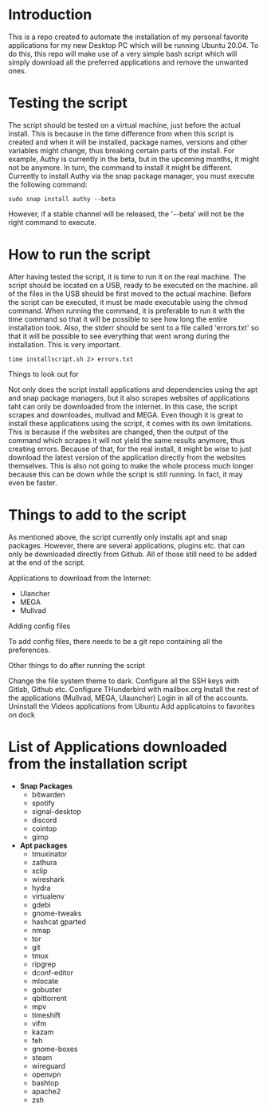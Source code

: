 # Introduction

This is a repo created to automate the installation of my personal favorite applications for my new Desktop PC which will be
running Ubuntu 20.04. To do this, this repo will make use of a very simple bash script which will simply download all the preferred applications and remove the unwanted ones.

# Testing the script

The script should be tested on a virtual machine, just before the actual install. This is because in the time difference from when this script is created and when it will be installed, package names, versions and other variables might change, thus breaking certain parts of the install. For example, Authy is currently in the beta, but in the upcoming months, it might not be anymore. In turn, the command to install it might be different. Currently to install Authy via the snap package manager, you must execute the following command:

    sudo snap install authy --beta

However, if a stable channel will be released, the '--beta' will not be the right command to execute.

# How to run the script

After having tested the script, it is time to run it on the real machine. The script should be located on a USB, ready to be executed on the machine. all of the files in the USB should be first moved to the actual machine. Before the script can be executed, it must be made executable using the chmod command. When running the command, it is preferable to run it with the time command so that it will be possible to see how long the entire installation took. Also, the stderr should be sent to a file called 'errors.txt' so that it will be possible to see everything that went wrong during the installation. This is very important.

    time installscript.sh 2> errors.txt

Things to look out for

Not only does the script install applications and dependencies using the apt and snap package managers, but it also scrapes websites of applications taht can only be downloaded from the internet. In this case, the script scrapes and downloades, mullvad and MEGA. Even though it is great to install these applications using the script, it comes with its own limitations. This is because if the websites are changed, then the output of the command which scrapes it will not yield the same results anymore, thus creating errors. Because of that, for the real install, it might be wise to just download the latest version of the application directly from the websites themselves. This is also not going to make the whole process much longer because this can be down while the script is still running. In fact, it may even be faster. 

# Things to add to the script

As mentioned above, the script currently only installs apt and snap packages. However, there are several applications, plugins etc. that can only be downloaded directly from Github. All of those still need to be added at the end of the script. 

Applications to download from the Internet:
* Ulancher
* MEGA
* Mullvad

Adding config files

To add config files, there needs to be a git repo containing all the preferences. 

Other things to do after running the script

Change the file system theme to dark.
Configure all the SSH keys with Gitlab, Github etc.
Configure THunderbird with mailbox.org
Install the rest of the applications (Mullvad, MEGA, Ulauncher)
Login in all of the accounts.
Uninstall the Videos applications from Ubuntu
Add applicatoins to favorites on dock

# List of Applications downloaded from the installation script

- **Snap Packages**
    - bitwarden
    - spotify
    - signal-desktop
    - discord
    - cointop
    - gimp
- **Apt packages**
    - tmuxinator
    - zathura
    - xclip
    - wireshark
    - hydra
    - virtualenv
    - gdebi
    - gnome-tweaks
    - hashcat gparted
    - nmap
    - tor
    - git
    - tmux
    - ripgrep
    - dconf-editor
    - mlocate
    - gobuster
    - qbittorrent
    - mpv
    - timeshift
    - vifm
    - kazam
    - feh
    - gnome-boxes
    - steam
    - wireguard
    - openvpn
    - bashtop
    - apache2
    - zsh

